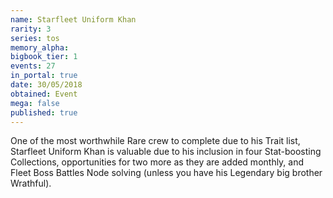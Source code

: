 ```yaml
---
name: Starfleet Uniform Khan
rarity: 3
series: tos
memory_alpha:
bigbook_tier: 1
events: 27
in_portal: true
date: 30/05/2018
obtained: Event
mega: false
published: true
---
```


One of the most worthwhile Rare crew to complete due to his Trait list, Starfleet Uniform Khan is valuable due to his inclusion in four Stat-boosting Collections, opportunities for two more as they are added monthly, and Fleet Boss Battles Node solving (unless you have his Legendary big brother Wrathful).
